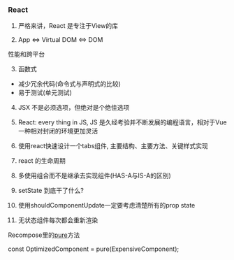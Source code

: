 ### React

1. 严格来讲，React 是专注于View的库

2. App <=> Virtual DOM <=> DOM

性能和跨平台

3. 函数式

- 减少冗余代码(命令式与声明式的比较)
- 易于测试(单元测试)

4. JSX 不是必须选项，但绝对是个绝佳选项

5. React: every thing in JS, JS 是久经考验并不断发展的编程语言，相对于Vue一种相对封闭的环境更加灵活

6. 使用react快速设计一个tabs组件, 主要结构、主要方法、关键样式实现

7. react 的生命周期

8. 多使用组合而不是继承去实现组件(HAS-A与IS-A的区别)

9. setState 到底干了什么?

10. 使用shouldComponentUpdate一定要考虑清楚所有的prop state

11. 无状态组件每次都会重新渲染

Recompose里的[pure](https://github.com/acdlite/recompose/blob/master/src/packages/recompose/pure.js#L3:31)方法

const OptimizedComponent = pure(ExpensiveComponent);
